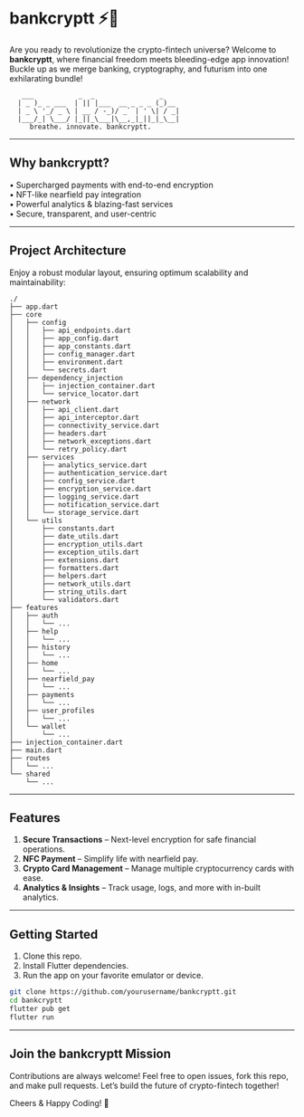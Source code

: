 # bankcryptt ⚡🚀

Are you ready to revolutionize the crypto-fintech universe? Welcome to **bankcryptt**, 
where financial freedom meets bleeding-edge app innovation! Buckle up as we 
merge banking, cryptography, and futurism into one exhilarating bundle!

```ascii
   ___           _  _                _     
  | _ )_ _ ___  | || |___  __ _ _ _ (_)__  
  | _ \ '_/ _ \ | __ / -_)/ _` | ' \| / _| 
  |___/_| \___/ |_||_\___|\__,_|_||_|_\__| 
     breathe. innovate. bankcryptt.
```

---

## Why bankcryptt? 
• Supercharged payments with end-to-end encryption  
• NFT-like nearfield pay integration  
• Powerful analytics & blazing-fast services  
• Secure, transparent, and user-centric

---

## Project Architecture
Enjoy a robust modular layout, ensuring optimum scalability and maintainability:

```
./
├── app.dart
├── core
│   ├── config
│   │   ├── api_endpoints.dart
│   │   ├── app_config.dart
│   │   ├── app_constants.dart
│   │   ├── config_manager.dart
│   │   ├── environment.dart
│   │   └── secrets.dart
│   ├── dependency_injection
│   │   ├── injection_container.dart
│   │   └── service_locator.dart
│   ├── network
│   │   ├── api_client.dart
│   │   ├── api_interceptor.dart
│   │   ├── connectivity_service.dart
│   │   ├── headers.dart
│   │   ├── network_exceptions.dart
│   │   └── retry_policy.dart
│   ├── services
│   │   ├── analytics_service.dart
│   │   ├── authentication_service.dart
│   │   ├── config_service.dart
│   │   ├── encryption_service.dart
│   │   ├── logging_service.dart
│   │   ├── notification_service.dart
│   │   └── storage_service.dart
│   └── utils
│       ├── constants.dart
│       ├── date_utils.dart
│       ├── encryption_utils.dart
│       ├── exception_utils.dart
│       ├── extensions.dart
│       ├── formatters.dart
│       ├── helpers.dart
│       ├── network_utils.dart
│       ├── string_utils.dart
│       └── validators.dart
├── features
│   ├── auth
│   │   └── ...
│   ├── help
│   │   └── ...
│   ├── history
│   │   └── ...
│   ├── home
│   │   └── ...
│   ├── nearfield_pay
│   │   └── ...
│   ├── payments
│   │   └── ...
│   ├── user_profiles
│   │   └── ...
│   └── wallet
│       └── ...
├── injection_container.dart
├── main.dart
├── routes
│   └── ...
└── shared
    └── ...
```

---

## Features
1. **Secure Transactions** – Next-level encryption for safe financial operations.  
2. **NFC Payment** – Simplify life with nearfield pay.  
3. **Crypto Card Management** – Manage multiple cryptocurrency cards with ease.  
4. **Analytics & Insights** – Track usage, logs, and more with in-built analytics.  

---

## Getting Started
1. Clone this repo.  
2. Install Flutter dependencies.  
3. Run the app on your favorite emulator or device.  

```bash
git clone https://github.com/yourusername/bankcryptt.git
cd bankcryptt
flutter pub get
flutter run
```

---

## Join the bankcryptt Mission
Contributions are always welcome! Feel free to open issues, fork this repo, 
and make pull requests. Let’s build the future of crypto-fintech together!

Cheers & Happy Coding! 🚀
